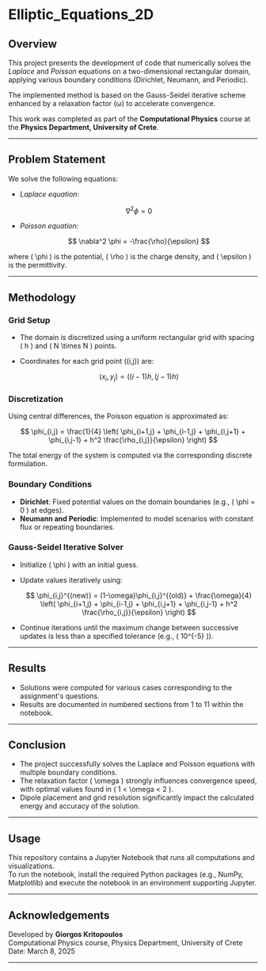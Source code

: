 # Elliptic_Equations_2D

## Overview

This project presents the development of code that numerically solves the *Laplace* and *Poisson* equations on a two-dimensional rectangular domain, applying various boundary conditions (Dirichlet, Neumann, and Periodic).  

The implemented method is based on the Gauss-Seidel iterative scheme enhanced by a relaxation factor (ω) to accelerate convergence.

This work was completed as part of the **Computational Physics** course at the **Physics Department, University of Crete**.

---

## Problem Statement

We solve the following equations:

- *Laplace equation*:

  $$
  \nabla^2 \phi = 0
  $$

- *Poisson equation*:

  $$
  \nabla^2 \phi = -\frac{\rho}{\epsilon}
  $$

where \( \phi \) is the potential, \( \rho \) is the charge density, and \( \epsilon \) is the permittivity.

---

## Methodology

### Grid Setup

- The domain is discretized using a uniform rectangular grid with spacing \( h \) and \( N \times N \) points.
- Coordinates for each grid point \((i,j)\) are:

  $$
  (x_i, y_j) = ((i-1)h, (j-1)h)
  $$

### Discretization

Using central differences, the Poisson equation is approximated as:

$$
\phi_{i,j} = \frac{1}{4} \left( \phi_{i+1,j} + \phi_{i-1,j} + \phi_{i,j+1} + \phi_{i,j-1} + h^2 \frac{\rho_{i,j}}{\epsilon} \right)
$$

The total energy of the system is computed via the corresponding discrete formulation.

### Boundary Conditions

- **Dirichlet**: Fixed potential values on the domain boundaries (e.g., \( \phi = 0 \) at edges).
- **Neumann and Periodic**: Implemented to model scenarios with constant flux or repeating boundaries.

### Gauss-Seidel Iterative Solver

- Initialize \( \phi \) with an initial guess.
- Update values iteratively using:

  $$
  \phi_{i,j}^{(new)} = (1-\omega)\phi_{i,j}^{(old)} + \frac{\omega}{4} \left( \phi_{i+1,j} + \phi_{i-1,j} + \phi_{i,j+1} + \phi_{i,j-1} + h^2 \frac{\rho_{i,j}}{\epsilon} \right)
  $$

- Continue iterations until the maximum change between successive updates is less than a specified tolerance (e.g., \( 10^{-5} \)).

---

## Results

- Solutions were computed for various cases corresponding to the assignment's questions.
- Results are documented in numbered sections from 1 to 11 within the notebook.

---

## Conclusion

- The project successfully solves the Laplace and Poisson equations with multiple boundary conditions.
- The relaxation factor \( \omega \) strongly influences convergence speed, with optimal values found in \( 1 < \omega < 2 \).
- Dipole placement and grid resolution significantly impact the calculated energy and accuracy of the solution.

---

## Usage

This repository contains a Jupyter Notebook that runs all computations and visualizations.  
To run the notebook, install the required Python packages (e.g., NumPy, Matplotlib) and execute the notebook in an environment supporting Jupyter.

---

## Acknowledgements

Developed by **Giorgos Kritopoulos**  
Computational Physics course, Physics Department, University of Crete  
Date: March 8, 2025

---

